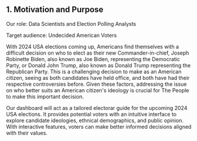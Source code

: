 ## **1. Motivation and Purpose**

Our role: Data Scientists and Election Polling Analysts

Target audience: Undecided American Voters

With 2024 USA elections coming up, Americans find themselves with a difficult decision on who to elect as their new Commander-in-chief, Joseph Robinette Biden, also known as Joe Biden, representing the Democratic Party, or Donald John Trump, also known as Donald Trump representing the Republican Party. This is a challenging decision to make as an American citizen, seeing as both candidates have held office, and both have had their respective controversies before. Given these factors, addressing the issue on who better suits an American citizen's ideology is crucial for The People to make this important decision.

Our dashboard will act as a tailored electorar guide for the upcoming 2024 USA elections. It provides potential voters with an intuitive interface to explore candidate ideologies, ethnical demographics, and public opinion. With interactive features, voters can make better informed decisions aligned with their values.

